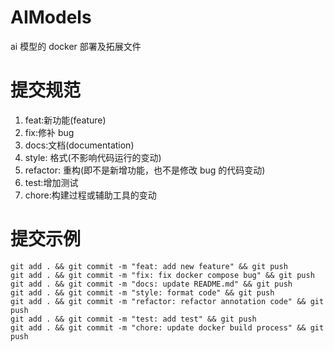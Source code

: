# AIModels

ai 模型的 docker 部署及拓展文件

# 提交规范

1. feat:新功能(feature)
2. fix:修补 bug
3. docs:文档(documentation)
4. style: 格式(不影响代码运行的变动)
5. refactor: 重构(即不是新增功能，也不是修改 bug 的代码变动)
6. test:增加测试
7. chore:构建过程或辅助工具的变动

# 提交示例

```
git add . && git commit -m "feat: add new feature" && git push
git add . && git commit -m "fix: fix docker compose bug" && git push
git add . && git commit -m "docs: update README.md" && git push
git add . && git commit -m "style: format code" && git push
git add . && git commit -m "refactor: refactor annotation code" && git push
git add . && git commit -m "test: add test" && git push
git add . && git commit -m "chore: update docker build process" && git push

```
